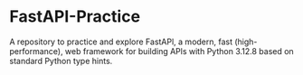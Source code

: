 # FastAPI-Practice
A repository to practice and explore FastAPl, a modern, fast (high- performance), web framework for building APls with Python 3.12.8 based on standard Python type hints.
